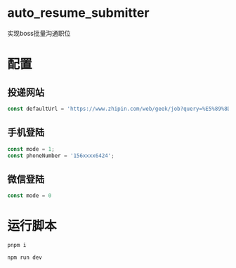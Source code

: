 # auto_resume_submitter

实现boss批量沟通职位

# 配置

## 投递网站

```javascript
const defaultUrl = 'https://www.zhipin.com/web/geek/job?query=%E5%89%8D%E7%AB%AF&city=101210100&experience=108,102,101,103' // 包含筛选条件的BOSS投递页面。
```

## 手机登陆

```javascript
const mode = 1; 
const phoneNumber = '156xxxx6424';
```

## 微信登陆

```javascript
const mode = 0 
```





# 运行脚本

`pnpm i `

`npm run dev`
